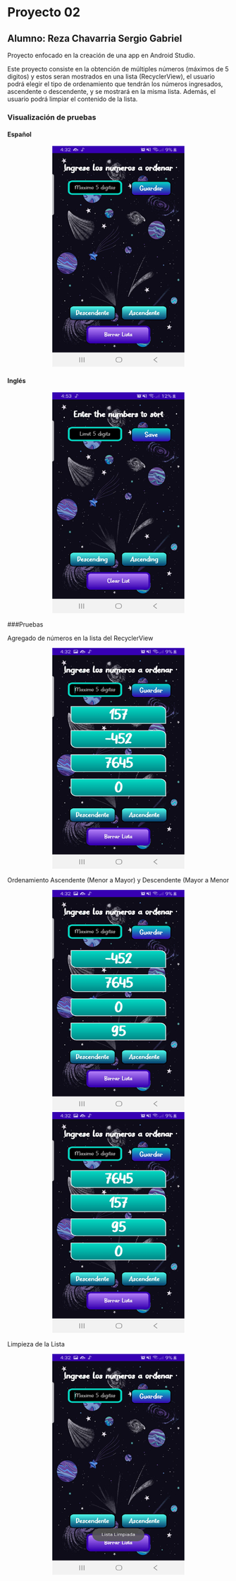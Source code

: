 # Proyecto 02 
## Alumno: Reza Chavarria Sergio Gabriel

Proyecto enfocado en la creación de una app en Android Studio.

Este proyecto consiste en la obtención de múltiples números (máximos de 5 digitos) y estos seran mostrados en una lista (RecyclerView), el usuario podrá elegir el tipo de ordenamiento que tendrán los números ingresados, ascendente o descendente, y se mostrará en la misma lista.
Además, el usuario podrá limpiar el contenido de la lista.

### Visualización de pruebas
#### Español
<p align="center">
  <img src="https://github.com/ResergeDX/NumberSort/blob/master/about/FirstView.jpg" alt="img" width="300" height="500" />
</p>

#### Inglés
<p align="center">
  <img src="https://github.com/ResergeDX/NumberSort/blob/master/about/English.jpg" alt="img" width="300" height="500" />
</p>
###Pruebas

Agregado de números en la lista del RecyclerView
<p align="center">
  <img src="https://github.com/ResergeDX/NumberSort/blob/master/about/AddNumbers.jpg" alt="img" width="300" height="500" />
</p>
Ordenamiento Ascendente (Menor a Mayor) y Descendente (Mayor a Menor
<p align="center">
  <img src="https://github.com/ResergeDX/NumberSort/blob/master/about/Ascendente.jpg" alt="img" width="300" height="500" />
  <img src="https://github.com/ResergeDX/NumberSort/blob/master/about/Descendente.jpg" alt="img" width="300" height="500" />
</p>
Limpieza de la Lista
<p align="center">
  <img src="https://github.com/ResergeDX/NumberSort/blob/master/about/ClearList.jpg" alt="img" width="300" height="500" />
</p>
